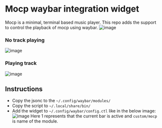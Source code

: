 # Mocp waybar integration widget

Mocp is a minimal, terminal based music player. This repo adds the support to control the playback of mocp using waybar.
![image](https://github.com/user-attachments/assets/54e9cea5-414c-47ba-bb81-5f59d60025d5)



### No track playing
![image](https://github.com/user-attachments/assets/3f5bc8ad-ff4f-4c6b-a597-177a0095eb1b)
### Playing track
![image](https://github.com/user-attachments/assets/a2a382ba-eb14-4685-ae67-77f14738f94b)


## Instructions
- Copy the jsonc to the `~/.config/waybar/modules/`
- Copy the script to `~/.local/share/bin/`
- Add the widget to `~/.config/waybar/config.ctl` like in the below image:
  ![image](https://github.com/user-attachments/assets/b1449f8d-a58a-4eba-bfbb-69bdb454cb53)
Here 1 represents that the current bar is active and `custom/mocp` is name of the module.
